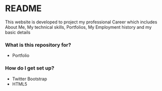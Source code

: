 # README #

This website is developed to project my professional Career which includes About Me, My technical skills, Portfolios, My Employment history and my basic details

### What is this repository for? ###

* Portfolio

### How do I get set up? ###

* Twitter Bootstrap
* HTML5
